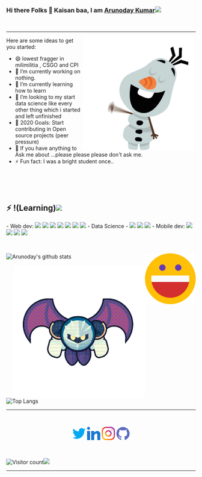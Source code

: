 ### Hi there Folks 👋 Kaisan baa, I am [Arunoday Kumar](https://nirala69.github.io/sample/)<img src="https://media2.giphy.com/media/KB8MHRUq55wjXVwWyl/source.gif" width="50">
<br/>
<hr>

<img src="hii.gif" width="300" align='right'>

Here are some ideas to get you started:
- 😄 lowest fragger in milimilitia , CSGO and CPI
- 🔭 I’m currently working on nothing.
- 🌱 I’m currently learning how to learn
- 👯 I’m looking to my start data science like every other thing which i started and left unfinished 
- 🥅 2020 Goals: Start contributing in Open source projects (peer pressure)
- 💬 If you have anything to Ask me about ...please please please don't ask me.
- ⚡ Fun fact: I was a bright student once..

<br/>
<br/>


<br/>

## ⚡ !(Learning)<img src="https://cdn-5e74a325f911c80ca0fe3f0d.closte.com/wp-content/uploads/2020/04/digital-marketing-london-4-1.gif" width="50">

<p align="left">
    - Web dev:  <a href="" alt="Twitter"><img width="25px" src="https://www.flaticon.com/svg/static/icons/svg/732/732212.svg"></a>
    <a href="" alt="Linkedin"><img width="25px" src="https://www.flaticon.com/svg/static/icons/svg/732/732190.svg"></a>
    <a href="" alt="Instagram"><img width="25px" src="https://www.flaticon.com/svg/static/icons/svg/919/919851.svg"></a>
    <a href="" alt="GitHub"><img width="25px" src="https://www.flaticon.com/svg/static/icons/svg/226/226777.svg"></a>
    <a href="" alt="GitHub"><img width="25px" src="https://www.flaticon.com/svg/static/icons/svg/1822/1822899.svg"></a>
    <a href="" alt="GitHub"><img width="25px" src="https://www.flaticon.com/svg/static/icons/svg/2111/2111288.svg"></a>
    <a href="" alt="GitHub"><img width="25px" src="https://iconape.com/wp-content/files/yb/61798/png/flutter-logo.png"></a>
    - Data Science - <a href="" alt="GitHub"><img width="25px" src="https://matplotlib.org/3.2.1/_static/logo2_compressed.svg"></a>
    <a href="" alt="GitHub"><img width="25px" src="https://upload.wikimedia.org/wikipedia/commons/thumb/e/ed/Pandas_logo.svg/1200px-Pandas_logo.svg.png"></a>
    <a href="" alt="GitHub"><img width="25px" src="https://upload.wikimedia.org/wikipedia/commons/thumb/1/1a/NumPy_logo.svg/775px-NumPy_logo.svg.png"></a>
    - Mobile dev:
    <a href="" alt="GitHub"><img width="25px" src="https://upload.wikimedia.org/wikipedia/commons/1/17/Google-flutter-logo.png"></a>
    <a href="" alt="GitHub"><img width="25px" src="https://www.flaticon.com/svg/static/icons/svg/1822/1822899.svg"></a>
    <a href="" alt="GitHub"><img width="25px" src="https://www.flaticon.com/svg/static/icons/svg/1822/1822899.svg"></a>
    <a href="" alt="GitHub"><img width="25px" src="https://www.flaticon.com/svg/static/icons/svg/1822/1822899.svg"></a>
   
  </p>
  <br/>


<a href="" alt="Happy" ><img width="135px" align="right" src="https://github.com/nirala69/nirala69/blob/master/happy.png"></a>

![Arunoday's github stats](https://github-readme-stats.vercel.app/api?username=nirala69&show_icons=true&theme=radical)
<br/>
<br/>
<img src="bat.gif" width="350" align='right'>
![Top Langs](https://github-readme-stats.vercel.app/api/top-langs/?username=nirala69)
<br>
<hr>
<br>
<p align="center">
    <a href="" alt="Twitter"><img width="35px" src="twitter.png"></a>
    <a href="" alt="Linkedin"><img width="35px" src="linkedin.png"></a>
    <a href="" alt="Instagram"><img width="35px" src="https://github.com/nirala69/nirala69/blob/master/instagram.png?raw=true"></a>
    <a href="" alt="GitHub"><img width="35px" src="https://github.com/nirala69/nirala69/blob/master/github.png"></a>
</p>
  
<br/>

![Visitor count](https://visitor-badge.laobi.icu/badge?page_id=nirala69.nirala69)<img src="https://media.giphy.com/media/dxn6fRlTIShoeBr69N/giphy.gif" width="30">

<hr>



